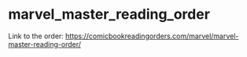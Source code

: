 # marvel_master_reading_order
Link to the order: https://comicbookreadingorders.com/marvel/marvel-master-reading-order/
